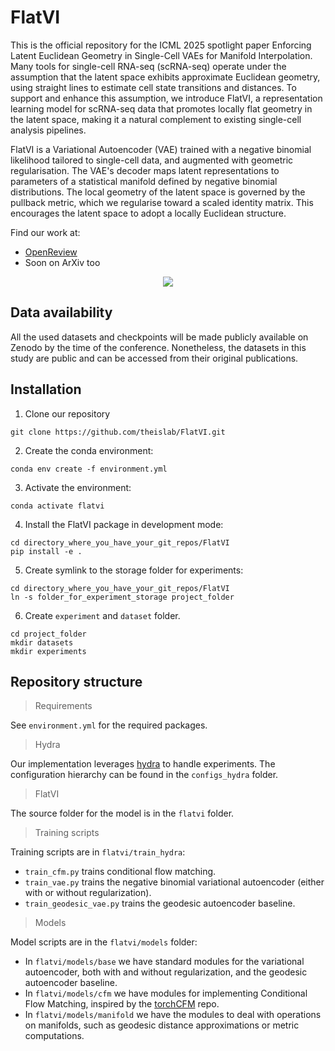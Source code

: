 FlatVI
=======

This is the official repository for the ICML 2025 spotlight paper Enforcing Latent Euclidean Geometry in Single-Cell VAEs for Manifold Interpolation. Many tools for single-cell RNA-seq (scRNA-seq) operate under the assumption that the latent space exhibits approximate Euclidean geometry, using straight lines to estimate cell state transitions and distances. To support and enhance this assumption, we introduce FlatVI, a representation learning model for scRNA-seq data that promotes locally flat geometry in the latent space, making it a natural complement to existing single-cell analysis pipelines.

FlatVI is a Variational Autoencoder (VAE) trained with a negative binomial likelihood tailored to single-cell data, and augmented with geometric regularisation. The VAE's decoder maps latent representations to parameters of a statistical manifold defined by negative binomial distributions. The local geometry of the latent space is governed by the pullback metric, which we regularise toward a scaled identity matrix. This encourages the latent space to adopt a locally Euclidean structure.

Find our work at: 
* [OpenReview](https://openreview.net/forum?id=DoDXFkF10S&referrer=%5Bthe%20profile%20of%20Alessandro%20Palma%5D(%2Fprofile%3Fid%3D~Alessandro_Palma1))
* Soon on ArXiv too


<p align="center">
  <img src="https://github.com/theislab/FlatVI/blob/branch/camera_ready/docs/flatvi.png" ">
</p>

Data availability
------------

All the used datasets and checkpoints will be made publicly available on Zenodo by the time of the conference. Nonetheless, the datasets in this study are public and can be accessed from their original publications. 


Installation
------------

1. Clone our repository 

```
git clone https://github.com/theislab/FlatVI.git
```

2. Create the conda environment:

```
conda env create -f environment.yml
```

3. Activate the environment:

```
conda activate flatvi
```

4. Install the FlatVI package in development mode:

```
cd directory_where_you_have_your_git_repos/FlatVI
pip install -e . 
```

5. Create symlink to the storage folder for experiments:

```
cd directory_where_you_have_your_git_repos/FlatVI
ln -s folder_for_experiment_storage project_folder
```

6. Create `experiment` and `dataset` folder. 

```
cd project_folder
mkdir datasets
mkdir experiments
```

Repository structure
------------

> Requirements

See `environment.yml` for the required packages.

> Hydra

Our implementation leverages [hydra](https://hydra.cc/docs/intro/) to handle experiments. The configuration hierarchy can be found in the `configs_hydra` folder. 

> FlatVI

The source folder for the model is in the `flatvi` folder. 

> Training scripts

Training scripts are in `flatvi/train_hydra`:
* `train_cfm.py` trains conditional flow matching.
* `train_vae.py` trains the negative binomial variational autoencoder (either with or without regularization).
* `train_geodesic_vae.py` trains the geodesic autoencoder baseline. 

> Models

Model scripts are in the `flatvi/models` folder:
* In `flatvi/models/base` we have standard modules for the variational autoencoder, both with and without regularization, and the geodesic autoencoder baseline.
* In `flatvi/models/cfm` we have modules for implementing Conditional Flow Matching, inspired by the [torchCFM](https://github.com/atong01/conditional-flow-matching) repo.
* In `flatvi/models/manifold` we have the modules to deal with operations on manifolds, such as geodesic distance approximations or metric computations.



